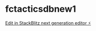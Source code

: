 # fctacticsdbnew1

[Edit in StackBlitz next generation editor ⚡️](https://stackblitz.com/~/github.com/harrybell1995/fctacticsdbnew1)